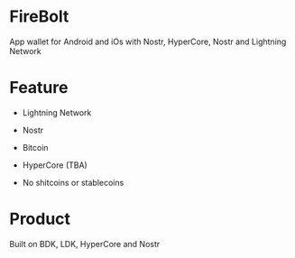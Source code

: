 # FireBolt

App wallet for Android  and iOs with Nostr, HyperCore, Nostr and Lightning Network 


# Feature

- Lightning Network

- Nostr

- Bitcoin

- HyperCore (TBA)

- No shitcoins or stablecoins

# Product

Built on BDK, LDK, HyperCore and Nostr
